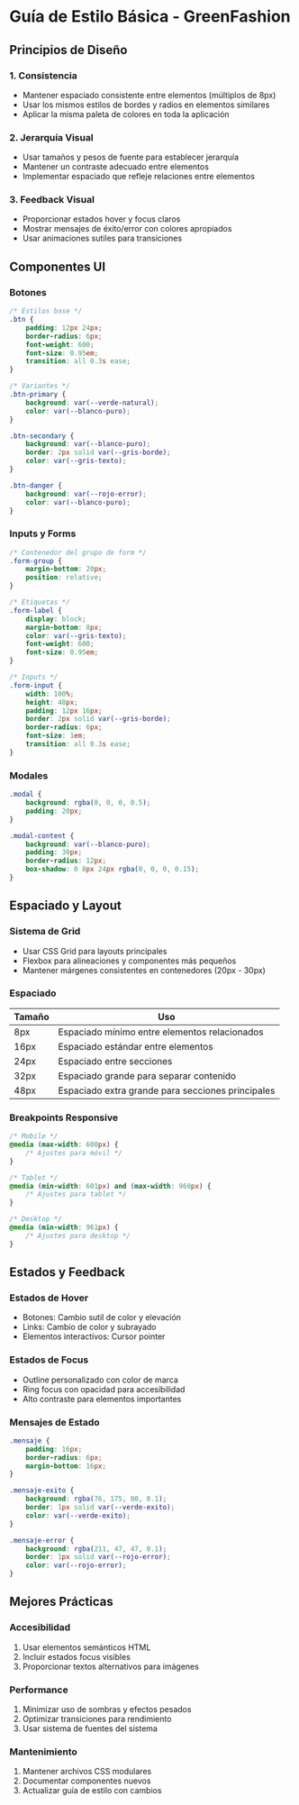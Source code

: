 # Guía de Estilo Básica - GreenFashion

## Principios de Diseño

### 1. Consistencia
- Mantener espaciado consistente entre elementos (múltiplos de 8px)
- Usar los mismos estilos de bordes y radios en elementos similares
- Aplicar la misma paleta de colores en toda la aplicación

### 2. Jerarquía Visual
- Usar tamaños y pesos de fuente para establecer jerarquía
- Mantener un contraste adecuado entre elementos
- Implementar espaciado que refleje relaciones entre elementos

### 3. Feedback Visual
- Proporcionar estados hover y focus claros
- Mostrar mensajes de éxito/error con colores apropiados
- Usar animaciones sutiles para transiciones

## Componentes UI

### Botones
```css
/* Estilos base */
.btn {
    padding: 12px 24px;
    border-radius: 6px;
    font-weight: 600;
    font-size: 0.95em;
    transition: all 0.3s ease;
}

/* Variantes */
.btn-primary {
    background: var(--verde-natural);
    color: var(--blanco-puro);
}

.btn-secondary {
    background: var(--blanco-puro);
    border: 2px solid var(--gris-borde);
    color: var(--gris-texto);
}

.btn-danger {
    background: var(--rojo-error);
    color: var(--blanco-puro);
}
```

### Inputs y Forms
```css
/* Contenedor del grupo de form */
.form-group {
    margin-bottom: 20px;
    position: relative;
}

/* Etiquetas */
.form-label {
    display: block;
    margin-bottom: 8px;
    color: var(--gris-texto);
    font-weight: 600;
    font-size: 0.95em;
}

/* Inputs */
.form-input {
    width: 100%;
    height: 48px;
    padding: 12px 16px;
    border: 2px solid var(--gris-borde);
    border-radius: 6px;
    font-size: 1em;
    transition: all 0.3s ease;
}
```

### Modales
```css
.modal {
    background: rgba(0, 0, 0, 0.5);
    padding: 20px;
}

.modal-content {
    background: var(--blanco-puro);
    padding: 30px;
    border-radius: 12px;
    box-shadow: 0 8px 24px rgba(0, 0, 0, 0.15);
}
```

## Espaciado y Layout

### Sistema de Grid
- Usar CSS Grid para layouts principales
- Flexbox para alineaciones y componentes más pequeños
- Mantener márgenes consistentes en contenedores (20px - 30px)

### Espaciado
| Tamaño | Uso |
|--------|-----|
| 8px | Espaciado mínimo entre elementos relacionados |
| 16px | Espaciado estándar entre elementos |
| 24px | Espaciado entre secciones |
| 32px | Espaciado grande para separar contenido |
| 48px | Espaciado extra grande para secciones principales |

### Breakpoints Responsive
```css
/* Mobile */
@media (max-width: 600px) {
    /* Ajustes para móvil */
}

/* Tablet */
@media (min-width: 601px) and (max-width: 960px) {
    /* Ajustes para tablet */
}

/* Desktop */
@media (min-width: 961px) {
    /* Ajustes para desktop */
}
```

## Estados y Feedback

### Estados de Hover
- Botones: Cambio sutil de color y elevación
- Links: Cambio de color y subrayado
- Elementos interactivos: Cursor pointer

### Estados de Focus
- Outline personalizado con color de marca
- Ring focus con opacidad para accesibilidad
- Alto contraste para elementos importantes

### Mensajes de Estado
```css
.mensaje {
    padding: 16px;
    border-radius: 6px;
    margin-bottom: 16px;
}

.mensaje-exito {
    background: rgba(76, 175, 80, 0.1);
    border: 1px solid var(--verde-exito);
    color: var(--verde-exito);
}

.mensaje-error {
    background: rgba(211, 47, 47, 0.1);
    border: 1px solid var(--rojo-error);
    color: var(--rojo-error);
}
```

## Mejores Prácticas

### Accesibilidad
1. Usar elementos semánticos HTML
2. Incluir estados focus visibles
3. Proporcionar textos alternativos para imágenes

### Performance
1. Minimizar uso de sombras y efectos pesados
2. Optimizar transiciones para rendimiento
3. Usar sistema de fuentes del sistema

### Mantenimiento
1. Mantener archivos CSS modulares
2. Documentar componentes nuevos
3. Actualizar guía de estilo con cambios 